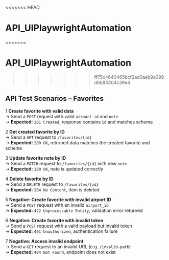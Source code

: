 <<<<<<< HEAD
# API_UIPlaywrightAutomation
=======
# API_UIPlaywrightAutomation
>>>>>>> ff75c4640465bcf2ad0aeb9a099d6b84304c39e4
##  API Test Scenarios – Favorites

1 **Create favorite with valid data**  
→ Send a `POST` request with valid `airport_id` and `note`  
→ **Expected:** `201 Created`, response contains `id` and matches schema

2️ **Get created favorite by ID**  
→ Send a `GET` request to `/favorites/{id}`  
→ **Expected:** `200 OK`, returned data matches the created favorite and schema

3️ **Update favorite note by ID**  
→ Send a `PATCH` request to `/favorites/{id}` with new `note`  
→ **Expected:** `200 OK`, note is updated correctly

4️ **Delete favorite by ID**  
→ Send a `DELETE` request to `/favorites/{id}`  
→ **Expected:** `204 No Content`, item is deleted

5️ **Negative: Create favorite with invalid airport ID**  
→ Send a `POST` request with an invalid `airport_id`  
→ **Expected:** `422 Unprocessable Entity`, validation error returned

6️ **Negative: Create favorite with invalid token**  
→ Send a `POST` request with a valid payload but invalid token  
→ **Expected:** `401 Unauthorized`, authentication failure

7️ **Negative: Access invalid endpoint**  
→ Send a `GET` request to an invalid URL (e.g. `/invalid-path`)  
→ **Expected:** `404 Not Found`, endpoint does not exist









